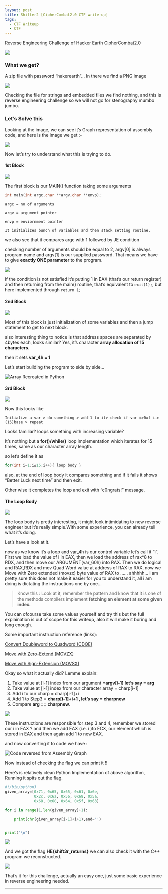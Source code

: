 ```yaml
---
layout: post
title: Shifter2 [CipherCombat2.0 CTF write-up]
tags:
  - CTF Writeup
  - CTF
---
```


<div class="message">
Reverse Engineering Challenge of Hacker Earth CipherCombat2.0
</div>

![](https://miro.medium.com/max/986/1*5HJibwnLn_XKQpwXrS_AJg.png)

### What we get?

A zip file with password “hakerearth”… In there we find a PNG image

![](https://miro.medium.com/max/1400/1*0grm3yTRon_G1N1rVhir4Q.png)

Checking the file for strings and embedded files we find nothing, and this is reverse engineering challenge so we will not go for stenography mumbo jumbo.

### Let’s Solve this

Looking at the image, we can see it’s Graph representation of assembly code, and here is the image we get :-

![](https://miro.medium.com/max/3510/1*L7e4TQtggVNv8lVNdJayWw.png)

Now let’s try to understand what this is trying to do.

#### 1st Block

![](https://miro.medium.com/max/1000/1*4Wqzg1mliI6Icey6dz102Q.png)

The first block is our MAIN() function taking some arguments

```c
int main(int argc,char **argv,char **envp);
```

    argc = no of arguments

    argv = argument pointer

    envp = enviornment pointer

    It initializes bunch of variables and then stack setting routine.

we also see that it compares argc with 1 followed by JE condition

checking number of arguments should be equal to 2, argv\[0\] is always program name and argv\[1\] is our supplied password. That means we have to give **exactly ONE parameter** to the program.

![](https://miro.medium.com/max/1000/1*WrOeYnyhUO_IukWtAGUb8Q.png)

If the condition is not satisfied it’s putting 1 in EAX (that’s our return register) and then returning from the main() routine, that’s equivalent to `exit(1);`, but here implemented through `return 1;`

#### 2nd Block

![](https://miro.medium.com/max/1000/1*pkXCvu2IckRwOkC4UCNHXg.png)

Most of this block is just initialization of some variables and then a jump statement to get to next block.

also interesting thing to notice is that address spaces are separated by 4bytes each, looks similar? Yes, it’s character **array allocation of 15 characters.**

then it sets **var_4h = 1**

Let’s start building the program to side by side…

![](https://miro.medium.com/max/2000/1*ucuhdJV_NSM0XJqK_LZnWw.png "Array Recreated in Python")

#### 3rd Block

![](https://miro.medium.com/max/1000/1*baW1SBXF4GzcBL_vmlhuVg.png)

Now this looks like

    Initialize a var > do something > add 1 to it> check if var =>0xf i.e (15)base > repeat

Looks familiar? loops something with increasing variable?

It’s nothing but a **for()/while()** loop implementation which iterates for 15 times, same as our character array length.

so let’s define it as 

```c
for(int i=1;i≤15;i++){ loop body }
```
also, at the end of loop body it compares something and if it fails it shows “Better Luck next time” and then exit.

Other wise it completes the loop and exit with “c0ngrats!” message.

#### The Loop Body

![](https://miro.medium.com/max/898/1*zsGBKxn_DxW26ofiVq6_Bw.png)

The loop body is pretty interesting, it might look intimidating to new reverse engineer but it’s really simple.With some experience, you can already tell what it’s doing.

Let’s have a look at it.

now as we know it’s a loop and var_4h is our control variable let’s call it “i”. First we load the value of i in EAX, then we load the address of rax*8 to RDX, and then move our ARGUMENT(var_60h) into RAX. Then we do logical and RAX,RDX and mov Quad Word value at address of RAX to RAX, now we Move with Zero extended (movzx) byte value of RAX to …… ahhhhh… i am pretty sure this does not make it easier for you to understand it, all i am doing is dictating the instructions one by one…

> Know this : Look at it, remember the pattern and know that it is one of the methods compilers implement **fetching an element at some given index.**

You can ofcourse take some values yourself and try this but the full explaination is out of scope for this writeup, also it will make it boring and long enough.

Some important instruction reference (links):

[Convert Doubleword to Quadword (CDQE)](https://www.felixcloutier.com/x86/cbw:cwde:cdqe)

[Move with Zero-Extend (MOVZX)](https://www.felixcloutier.com/x86/movzx)

[Move with Sign-Extension (MOVSX)](https://www.felixcloutier.com/x86/movsx:movsxd)

Okay so what it actually did? Lemme explain:

1. Take value at \[i-1\] index from our argument **=argv\[i-1\] let’s say = arg**
2. Take value at \[i-1\] index from our character array = charp\[i-1\]
3. Add i to our charp = charp\[i-1\]+i
4. Add 1 to Step3 = **charp\[i-1\]+i+1 , let’s say = charpnew**
5. Compare **arg == charpnew**.

![](https://miro.medium.com/max/200/1*bdGkZ4cylX17rnq36F7DJA.png)

These instructions are responsible for step 3 and 4, remember we stored our i in EAX ? and then we add EAX (i.e. i )to ECX, our element which is stored in EAX and then again add 1 to new EAX.

and now converting it to code we have :

![](https://miro.medium.com/max/1324/1*SnTdBpFKV0kYQU_rqXCEvA.png "Code reversed from Assembly Graph")

Now instead of checking the flag we can print it !!

Here’s is relatively clean Python Implementation of above algorithm, Running it spits out the flag.

```python
#!/bin/python3
given_array=[0x71, 0x65, 0x65, 0x61, 0x6e, 
             0x2c, 0x6a, 0x56, 0x68, 0x5a,
             0x68, 0x68, 0x64, 0x5f, 0x63]

for i in range(1,len(given_array)+1):

    print(chr(given_array[i-1]+i+1),end='')


print("\n")
```

![](https://miro.medium.com/max/1400/1*-Cw8YRpP7UzyLHpl7eFzWg.png)

And we got the flag **HE{shift3r_returns}** we can also check it with the C++ program we reconstructed.

![](https://miro.medium.com/max/2000/1*TKgw7s99BDWM9zeHEcGHew.png)

That’s it for this challenge, actually an easy one, just some basic experience in reverse engineering needed.

---